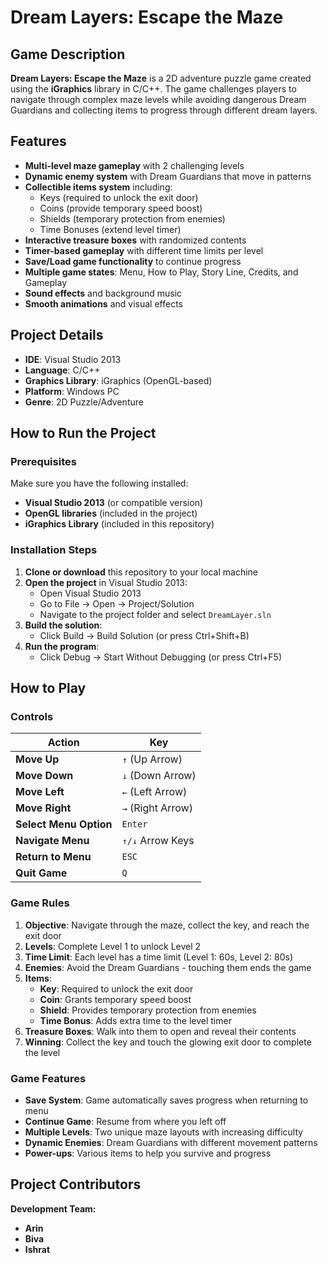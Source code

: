 # Dream Layers: Escape the Maze

## Game Description

**Dream Layers: Escape the Maze** is a 2D adventure puzzle game created using the **iGraphics** library in C/C++. The game challenges players to navigate through complex maze levels while avoiding dangerous Dream Guardians and collecting items to progress through different dream layers.

## Features
- **Multi-level maze gameplay** with 2 challenging levels
- **Dynamic enemy system** with Dream Guardians that move in patterns
- **Collectible items system** including:
  - Keys (required to unlock the exit door)
  - Coins (provide temporary speed boost)
  - Shields (temporary protection from enemies)
  - Time Bonuses (extend level timer)
- **Interactive treasure boxes** with randomized contents
- **Timer-based gameplay** with different time limits per level
- **Save/Load game functionality** to continue progress
- **Multiple game states**: Menu, How to Play, Story Line, Credits, and Gameplay
- **Sound effects** and background music
- **Smooth animations** and visual effects

## Project Details
- **IDE**: Visual Studio 2013
- **Language**: C/C++
- **Graphics Library**: iGraphics (OpenGL-based)
- **Platform**: Windows PC
- **Genre**: 2D Puzzle/Adventure

## How to Run the Project

### Prerequisites
Make sure you have the following installed:
- **Visual Studio 2013** (or compatible version)
- **OpenGL libraries** (included in the project)
- **iGraphics Library** (included in this repository)

### Installation Steps
1. **Clone or download** this repository to your local machine
2. **Open the project** in Visual Studio 2013:
   - Open Visual Studio 2013
   - Go to File → Open → Project/Solution
   - Navigate to the project folder and select `DreamLayer.sln`
3. **Build the solution**:
   - Click Build → Build Solution (or press Ctrl+Shift+B)
4. **Run the program**:
   - Click Debug → Start Without Debugging (or press Ctrl+F5)

## How to Play

### **Controls**
| Action | Key |
|--------|-----|
| **Move Up** | `↑` (Up Arrow) |
| **Move Down** | `↓` (Down Arrow) |
| **Move Left** | `←` (Left Arrow) |
| **Move Right** | `→` (Right Arrow) |
| **Select Menu Option** | `Enter` |
| **Navigate Menu** | `↑/↓` Arrow Keys |
| **Return to Menu** | `ESC` |
| **Quit Game** | `Q` |

### **Game Rules**

1. **Objective**: Navigate through the maze, collect the key, and reach the exit door
2. **Levels**: Complete Level 1 to unlock Level 2
3. **Time Limit**: Each level has a time limit (Level 1: 60s, Level 2: 80s)
4. **Enemies**: Avoid the Dream Guardians - touching them ends the game
5. **Items**:
   - **Key**: Required to unlock the exit door
   - **Coin**: Grants temporary speed boost
   - **Shield**: Provides temporary protection from enemies
   - **Time Bonus**: Adds extra time to the level timer
6. **Treasure Boxes**: Walk into them to open and reveal their contents
7. **Winning**: Collect the key and touch the glowing exit door to complete the level

### **Game Features**
- **Save System**: Game automatically saves progress when returning to menu
- **Continue Game**: Resume from where you left off
- **Multiple Levels**: Two unique maze layouts with increasing difficulty
- **Dynamic Enemies**: Dream Guardians with different movement patterns
- **Power-ups**: Various items to help you survive and progress

## Project Contributors

**Development Team:**
- **Arin**
- **Biva** 
- **Ishrat**
 
